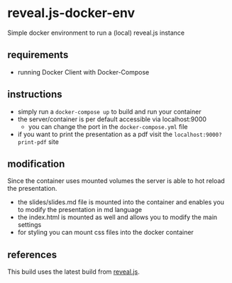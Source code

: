 # reveal.js-docker-env
Simple docker environment to run a (local) reveal.js instance

## requirements
* running Docker Client with Docker-Compose

## instructions
* simply run a `docker-compose up` to build and run your container
* the server/container is per default accessible via localhost:9000
  * you can change the port in the `docker-compose.yml` file
* if you want to print the presentation as a pdf visit the `localhost:9000?print-pdf` site

## modification
Since the container uses mounted volumes the server is able to hot reload the presentation. 
* the slides/slides.md file is mounted into the container and enables you to modify the presentation in md language
* the index.html is mounted as well and allows you to modify the main settings
* for styling you can mount css files into the docker container

## references
This build uses the latest build from [reveal.js](https://github.com/hakimel/reveal.js/).